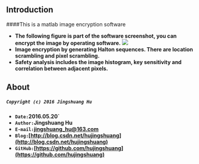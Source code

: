 ## Introduction

####This is a matlab image encryption software
* **The following figure is part of the software screenshot, you can encrypt the image by operating software.**
![](https://raw.githubusercontent.com/hujingshuang/imageEncryption/master/software%20interface.jpg)
* **Image encryption by generating Halton sequences. There are location scrambling and pixel scrambling.**
* **Safety analysis includes the image histogram, key sensitivity and correlation between adjacent pixels.**

## About

##### **`Copyright (c) 2016 Jingshuang Hu`**
* **`Date:`2016.05.20`**
* **`Author:`Jingshuang Hu**
* **`E-mail:`jingshuang_hu@163.com**
* **`Blog:`[http://blog.csdn.net/hujingshuang](http://blog.csdn.net/hujingshuang)**
* **`GitHub:`[https://github.com/hujingshuang](https://github.com/hujingshuang)**